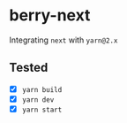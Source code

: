 # berry-next

Integrating `next` with `yarn@2.x`

## Tested
* [x] `yarn build`
* [x] `yarn dev`
* [x] `yarn start`